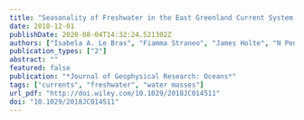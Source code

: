 ```yaml
---
title: "Seasonality of Freshwater in the East Greenland Current System From 2014 to 2016"
date: 2018-12-01
publishDate: 2020-08-04T14:32:24.521302Z
authors: ["Isabela A. Le Bras", "Fiamma Straneo", "James Holte", "N Penny Holliday"]
publication_types: ["2"]
abstract: ""
featured: false
publication: "*Journal of Geophysical Research: Oceans*"
tags: ["currents", "freshwater", "water masses"]
url_pdf: "http://doi.wiley.com/10.1029/2018JC014511"
doi: "10.1029/2018JC014511"
---
```


